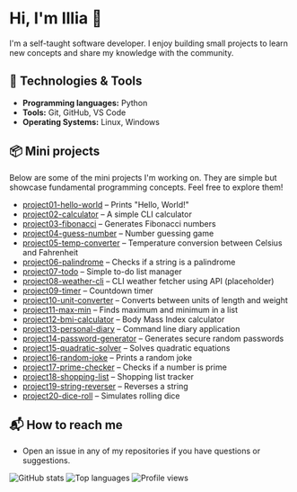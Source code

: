 # Hi, I'm Illia 👋

I'm a self-taught software developer. I enjoy building small projects to learn new concepts and share my knowledge with the community.

## 🔧 Technologies & Tools
- **Programming languages:** Python
- **Tools:** Git, GitHub, VS Code
- **Operating Systems:** Linux, Windows

## 📦 Mini projects
Below are some of the mini projects I'm working on. They are simple but showcase fundamental programming concepts. Feel free to explore them!

- [project01-hello-world](https://github.com/illia-fz/project01-hello-world) – Prints "Hello, World!"
- [project02-calculator](https://github.com/illia-fz/project02-calculator) – A simple CLI calculator
- [project03-fibonacci](https://github.com/illia-fz/project03-fibonacci) – Generates Fibonacci numbers
- [project04-guess-number](https://github.com/illia-fz/project04-guess-number) – Number guessing game
- [project05-temp-converter](https://github.com/illia-fz/project05-temp-converter) – Temperature conversion between Celsius and Fahrenheit
- [project06-palindrome](https://github.com/illia-fz/project06-palindrome) – Checks if a string is a palindrome
- [project07-todo](https://github.com/illia-fz/project07-todo) – Simple to-do list manager
- [project08-weather-cli](https://github.com/illia-fz/project08-weather-cli) – CLI weather fetcher using API (placeholder)
- [project09-timer](https://github.com/illia-fz/project09-timer) – Countdown timer
- [project10-unit-converter](https://github.com/illia-fz/project10-unit-converter) – Converts between units of length and weight
- [project11-max-min](https://github.com/illia-fz/project11-max-min) – Finds maximum and minimum in a list
- [project12-bmi-calculator](https://github.com/illia-fz/project12-bmi-calculator) – Body Mass Index calculator
- [project13-personal-diary](https://github.com/illia-fz/project13-personal-diary) – Command line diary application
- [project14-password-generator](https://github.com/illia-fz/project14-password-generator) – Generates secure random passwords
- [project15-quadratic-solver](https://github.com/illia-fz/project15-quadratic-solver) – Solves quadratic equations
- [project16-random-joke](https://github.com/illia-fz/project16-random-joke) – Prints a random joke
- [project17-prime-checker](https://github.com/illia-fz/project17-prime-checker) – Checks if a number is prime
- [project18-shopping-list](https://github.com/illia-fz/project18-shopping-list) – Shopping list tracker
- [project19-string-reverser](https://github.com/illia-fz/project19-string-reverser) – Reverses a string
- [project20-dice-roll](https://github.com/illia-fz/project20-dice-roll) – Simulates rolling dice

## 📬 How to reach me
- Open an issue in any of my repositories if you have questions or suggestions.

![GitHub stats](https://github-readme-stats.vercel.app/api?username=illia-fz&count_private=true&show_icons=true&hide_rank=false)
![Top languages](https://github-readme-stats.vercel.app/api/top-langs/?username=illia-fz&layout=compact)
![Profile views](https://komarev.com/ghpvc/?username=illia-fz&color=blue)
